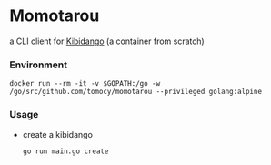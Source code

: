 # Momotarou

a CLI client for [Kibidango](https://github.com/tomocy/kibidango) (a container from scratch)

### Environment
```
docker run --rm -it -v $GOPATH:/go -w /go/src/github.com/tomocy/momotarou --privileged golang:alpine
```

### Usage
- create a kibidango
    ```
    go run main.go create
    ```